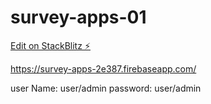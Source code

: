 # survey-apps-01

[Edit on StackBlitz ⚡️](https://stackblitz.com/edit/survey-apps-01)

https://survey-apps-2e387.firebaseapp.com/


user Name: user/admin
password: user/admin
